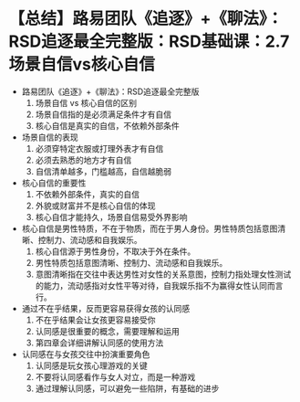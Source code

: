 # 【总结】路易团队《追逐》+《聊法》：RSD追逐最全完整版：RSD基础课：2.7场景自信vs核心自信

-   路易团队《追逐》+《聊法》：RSD追逐最全完整版
    1.  场景自信 vs 核心自信的区别
    2.  场景自信指的是必须满足条件才有自信
    3.  核心自信是真实的自信，不依赖外部条件
-   场景自信的表现
    1.  必须穿特定衣服或打理外表才有自信
    2.  必须去熟悉的地方才有自信
    3.  自信清单越多，门槛越高，自信越脆弱
-   核心自信的重要性
    1.  不依赖外部条件，真实的自信
    2.  外貌或财富并不是核心自信的体现
    3.  核心自信才能持久，场景自信易受外界影响
-   核心自信是男性特质，不在于物质，而在于男人身份。男性特质包括意图清晰、控制力、流动感和自我娱乐。
    1.  核心自信源于男性身份，不取决于外在条件。
    2.  男性特质包括意图清晰、控制力、流动感和自我娱乐。
    3.  意图清晰指在交往中表达男性对女性的关系意图，控制力指处理女性测试的能力，流动感指对女性平等对待，自我娱乐指不为赢得女性认同而言行。
-   通过不在乎结果，反而更容易获得女孩的认同感
    1.  不在乎结果会让女孩更容易接受你
    2.  认同感是很重要的概念，需要理解和运用
    3.  第四章会详细讲解认同感的使用方法
-   认同感在与女孩交往中扮演重要角色
    1.  认同感是玩女孩心理游戏的关键
    2.  不要将认同感看作与女人对立，而是一种游戏
    3.  通过理解认同感，可以避免一些陷阱，有基础的进步